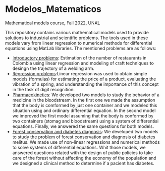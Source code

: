 # Modelos_Matematicos
Mathematical models course, Fall  2022, UNAL

This repository contains various mathematical models used to provide solutions to industrial and scientific problems. The tools used in these models vary from linear regression to numerical methods for differential equations using MatLab libraries. The mentioned problems are as follows: 
* [Introductory problems](https://github.com/jdcarrascali/Modelos_Matematicos/blob/main/Introductory_problems.pdf): Estimation of the number of restaurants in Colombia using linear regression and modeling of craft techniques to desingn the trajectory of a welding arm.
* [Regression problems](https://github.com/jdcarrascali/Modelos_Matematicos/blob/main/Regression_problems.pdf):Linear regression was used to obtain simple models (formulas) for estimating the price of a product, evaluating the vibration of a spring, and understanding the importance of this concept in the task of digit recognition.
* [Pharmacokinetics](https://github.com/jdcarrascali/Modelos_Matematicos/blob/main/Pharmacokinetics.pdf): We developed two models to study the behavior of a medicine in the bloodstream. In the first one we made the assumption that the body is comformed by just one container and we modeled this situation using and ordinary differential equation. In the second model we improved the first model assuming that the body is conformed by two containers (stomag and bloodstream) using a system of differential equations. Finally, we answered the same questions for both models.
* [Forest conservation and diabetes diagnosis](https://github.com/jdcarrascali/Modelos_Matematicos/blob/main/Forest_conservation_diabetes_diagnosis.pdf): We developed two models to study the problem of forest conservation and diagnosis of diabetes melitus. We made use of non-linear regressions and numerical methods to solve systems of differential equations. Whit those models, we answered questions related with the design of public policies to take care of the forest without affecting the economy of the population and we designed a clinical method to determine if a pacient has diabetes.

